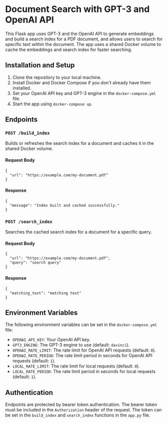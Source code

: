 # Document Search with GPT-3 and OpenAI API

This Flask app uses GPT-3 and the OpenAI API to generate embeddings and build a search index for a PDF document, and allows users to search for specific text within the document. The app uses a shared Docker volume to cache the embeddings and search index for faster searching.

## Installation and Setup

1. Clone the repository to your local machine.
2. Install Docker and Docker Compose if you don't already have them installed.
3. Set your OpenAI API key and GPT-3 engine in the `docker-compose.yml` file.
4. Start the app using `docker-compose up`.

## Endpoints

### `POST /build_index`

Builds or refreshes the search index for a document and caches it in the shared Docker volume.

#### Request Body

```
{
  "url": "https://example.com/my-document.pdf"
}
```

#### Response

```
{
  "message": "Index built and cached successfully."
}
```

### `POST /search_index`

Searches the cached search index for a document for a specific query.

#### Request Body

```
{
  "url": "https://example.com/my-document.pdf",
  "query": "search query"
}
```

#### Response

```
{
  "matching_text": "matching text"
}
```

## Environment Variables

The following environment variables can be set in the `docker-compose.yml` file:

- `OPENAI_API_KEY`: Your OpenAI API key.
- `GPT3_ENGINE`: The GPT-3 engine to use (default: `davinci`).
- `OPENAI_RATE_LIMIT`: The rate limit for OpenAI API requests (default: `0`).
- `OPENAI_RATE_PERIOD`: The rate limit period in seconds for OpenAI API requests (default: `1`).
- `LOCAL_RATE_LIMIT`: The rate limit for local requests (default: `0`).
- `LOCAL_RATE_PERIOD`: The rate limit period in seconds for local requests (default: `1`).

## Authentication

Endpoints are protected by bearer token authentication. The bearer token must be included in the `Authorization` header of the request. The token can be set in the `build_index` and `search_index` functions in the `app.py` file.

